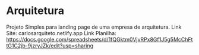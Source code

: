 # Arquitetura
Projeto Simples para landing page de uma empresa de arquitetura.
Link Site: carlosarquiteto.netlify.app
Link Planilha: https://docs.google.com/spreadsheets/d/1fQGktm0VjvRPx8Gf1J5g5McChFttG1C2jb-9jzryJZk/edit?usp=sharing
